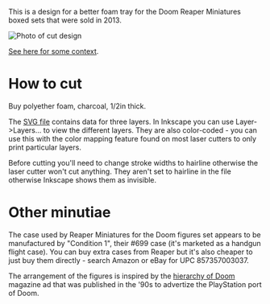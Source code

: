 This is a design for a better foam tray for the Doom Reaper Miniatures boxed
sets that were sold in 2013.

![Photo of cut design](photos/cut-design.jpg)

[See here for some context](https://www.doomworld.com/forum/topic/66283-improving-the-reaper-miniatures-boxed-sets/).

# How to cut

Buy polyether foam, charcoal, 1/2in thick.

The [SVG file](combined.svg) contains data for three layers. In Inkscape you
can use Layer-\>Layers... to view the different layers. They are also
color-coded - you can use this with the color mapping feature found on most
laser cutters to only print particular layers.

Before cutting you'll need to change stroke widths to hairline otherwise
the laser cutter won't cut anything. They aren't set to hairline in the file
otherwise Inkscape shows them as invisible.

# Other minutiae

The case used by Reaper Miniatures for the Doom figures set appears to be
manufactured by "Condition 1", their #699 case (it's marketed as a handgun
flight case). You can buy extra cases from Reaper but it's also cheaper to
just buy them directly - search Amazon or eBay for UPC 857357003037.

The arrangement of the figures is inspired by the
[hierarchy of Doom](https://www.doomworld.com/pageofdoom/graphics/treebig.jpg)
magazine ad that was published in the '90s to advertize the PlayStation port
of Doom.

